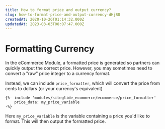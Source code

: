 ```yaml
---
title: How to format price and output currency?
slug: how-to-format-price-and-output-currency-dHjB8
createdAt: 2020-10-26T01:14:32.000Z
updatedAt: 2023-03-03T08:07:47.000Z
---
```


# Formatting Currency

In the eCommerce Module, a formatted price is generated so partners can quickly output the correct price. However, you may sometimes need to convert a "raw" price integer to a currency format.

Instead, we can include `price_formatter`, which will convert the price from cents to dollars (or your currency's equivalent)

```liquid
{%- include 'modules/siteglide_ecommerce/ecommerce/price_formatter'
    price_data: my_price_variable 
-%}
```

Here `my_price_variable` is the variable containing a price you'd like to format. This will then output the formatted price.

